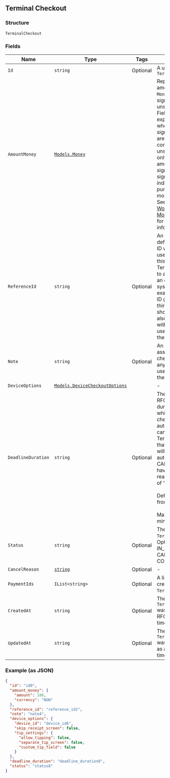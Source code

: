 ## Terminal Checkout

### Structure

`TerminalCheckout`

### Fields

| Name | Type | Tags | Description |
|  --- | --- | --- | --- |
| `Id` | `string` | Optional | A unique ID for this `TerminalCheckout` |
| `AmountMoney` | [`Models.Money`](/doc/models/money.md) |  | Represents an amount of money. `Money` fields can be signed or unsigned.<br>Fields that do not explicitly define whether they are signed or unsigned are<br>considered unsigned and can only hold positive amounts. For signed fields, the<br>sign of the value indicates the purpose of the money transfer. See<br>[Working with Monetary Amounts](https://developer.squareup.com/docs/build-basics/working-with-monetary-amounts)<br>for more information. |
| `ReferenceId` | `string` | Optional | An optional user-defined reference ID which can be used to associate<br>this TerminalCheckout to another entity in an external system. For example, an order<br>ID generated by a third-party shopping cart. Will also be associated with any payments<br>used to complete the checkout. |
| `Note` | `string` | Optional | An optional note to associate with the checkout, as well any payments used to complete the checkout. |
| `DeviceOptions` | [`Models.DeviceCheckoutOptions`](/doc/models/device-checkout-options.md) |  | - |
| `DeadlineDuration` | `string` | Optional | The duration as an RFC 3339 duration, after which the checkout will be automatically canceled.<br>TerminalCheckouts that are PENDING will be automatically CANCELED and have a cancellation reason<br>of “TIMED\_OUT”.<br><br>Default: 5 minutes from creation<br><br>Maximum: 5 minutes |
| `Status` | `string` | Optional | The status of the `TerminalCheckout`.<br>Options: PENDING, IN\_PROGRESS, CANCELED, COMPLETED |
| `CancelReason` | [`string`](/doc/models/action-cancel-reason.md) | Optional | - |
| `PaymentIds` | `IList<string>` | Optional | A list of payments created by this `TerminalCheckout`. |
| `CreatedAt` | `string` | Optional | The time when the `TerminalCheckout` was created as an RFC 3339 timestamp. |
| `UpdatedAt` | `string` | Optional | The time when the `TerminalCheckout` was last updated as an RFC 3339 timestamp. |

### Example (as JSON)

```json
{
  "id": "id0",
  "amount_money": {
    "amount": 186,
    "currency": "NGN"
  },
  "reference_id": "reference_id2",
  "note": "note4",
  "device_options": {
    "device_id": "device_id6",
    "skip_receipt_screen": false,
    "tip_settings": {
      "allow_tipping": false,
      "separate_tip_screen": false,
      "custom_tip_field": false
    }
  },
  "deadline_duration": "deadline_duration8",
  "status": "status8"
}
```

